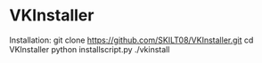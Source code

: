 # VKInstaller
Installation:
git clone https://github.com/SKILT08/VKInstaller.git
cd VKInstaller
python installscript.py
./vkinstall
